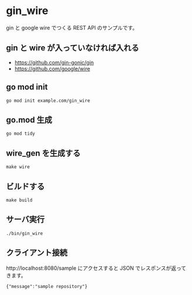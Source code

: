 # gin_wire

gin と google wire でつくる REST API のサンプルです。

## gin と wire が入っていなければ入れる
- https://github.com/gin-gonic/gin
- https://github.com/google/wire

## go mod init
```
go mod init example.com/gin_wire
```

## go.mod 生成
```
go mod tidy
```

## wire_gen を生成する
```
make wire
```

## ビルドする
```
make build
```

## サーバ実行
```
./bin/gin_wire
```

## クライアント接続
http://localhost:8080/sample にアクセスすると JSON でレスポンスが返ってきます。
```
{"message":"sample repository"}
```